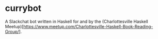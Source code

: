 # currybot

A Slackchat bot written in Haskell for and by the (Charlottesville Haskell Meetup)[https://www.meetup.com/Charlottesville-Haskell-Book-Reading-Group/].